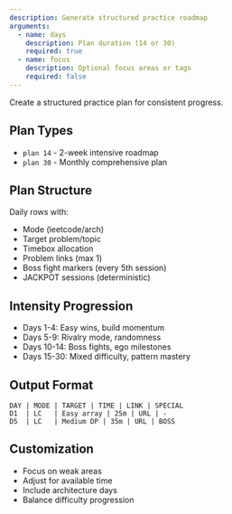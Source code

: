 ```yaml
---
description: Generate structured practice roadmap
arguments:
  - name: days
    description: Plan duration (14 or 30)
    required: true
  - name: focus
    description: Optional focus areas or tags
    required: false
---
```


Create a structured practice plan for consistent progress.

## Plan Types
- `plan 14` - 2-week intensive roadmap
- `plan 30` - Monthly comprehensive plan

## Plan Structure
Daily rows with:
- Mode (leetcode/arch)
- Target problem/topic
- Timebox allocation
- Problem links (max 1)
- Boss fight markers (every 5th session)
- JACKPOT sessions (deterministic)

## Intensity Progression
- Days 1-4: Easy wins, build momentum
- Days 5-9: Rivalry mode, randomness
- Days 10-14: Boss fights, ego milestones
- Days 15-30: Mixed difficulty, pattern mastery

## Output Format
```
DAY | MODE | TARGET | TIME | LINK | SPECIAL
D1  | LC   | Easy array | 25m | URL | -
D5  | LC   | Medium DP | 35m | URL | BOSS
```

## Customization
- Focus on weak areas
- Adjust for available time
- Include architecture days
- Balance difficulty progression